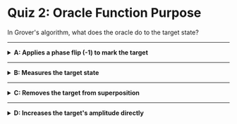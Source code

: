 # Quiz 2: Oracle Function Purpose

In Grover's algorithm, what does the oracle do to the target state?

---

<details>
<summary><strong>A: Applies a phase flip (-1) to mark the target</strong></summary>

✔ Correct!

The oracle applies a phase flip to the target state: |target⟩ → -|target⟩

This negative phase distinguishes the target from other states, allowing the diffusion
operator to amplify its amplitude.

</details>

---

<details>
<summary><strong>B: Measures the target state</strong></summary>

✖ Nope.

Measurement would collapse the superposition and destroy the quantum advantage.

The oracle marks the target with a phase, maintaining superposition.

</details>

---

<details>
<summary><strong>C: Removes the target from superposition</strong></summary>

✖ Nope.

The oracle preserves superposition while marking the target with a phase flip.

All states remain in superposition throughout Grover's algorithm.

</details>

---

<details>
<summary><strong>D: Increases the target's amplitude directly</strong></summary>

✖ Nope.

The oracle only applies a phase flip. The diffusion operator (not the oracle) increases
the marked state's amplitude.

This two-step process is key to amplitude amplification.

</details>
